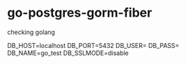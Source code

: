 # go-postgres-gorm-fiber
checking golang


DB_HOST=localhost
DB_PORT=5432
DB_USER=
DB_PASS=
DB_NAME=go_test
DB_SSLMODE=disable

